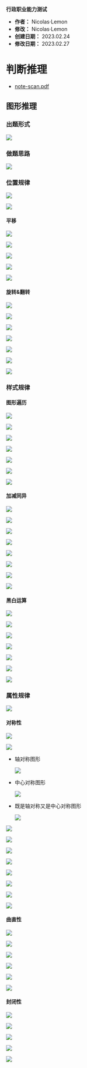 **行政职业能力测试**

- **作者：** Nicolas·Lemon
- **修改：** Nicolas·Lemon
- **创建日期：** 2023.02.24
- **修改日期：** 2023.02.27

# 判断推理

* [note-scan.pdf](./res/note-scan.pdf)

## 图形推理

### 出题形式

![](administrative-test.assets/2023-02-24-10-59-16-image.png)

### 做题思路

![](administrative-test.assets/2023-02-24-11-00-49-image.png)

### 位置规律

![](administrative-test.assets/2023-02-24-16-46-13-image.png)

![](administrative-test.assets/2023-02-24-11-02-35-image.png)

#### 平移

![](administrative-test.assets/2023-02-24-16-47-14-image.png)

![](administrative-test.assets/2023-02-24-15-07-51-image.png)

![](administrative-test.assets/2023-02-24-15-08-24-image.png)

![](administrative-test.assets/2023-02-24-15-09-03-image.png)

![](administrative-test.assets/2023-02-24-15-10-23-image.png)

#### 旋转&翻转

![](administrative-test.assets/2023-02-24-16-48-03-image.png)

![](administrative-test.assets/2023-02-24-15-11-29-image.png)

![](administrative-test.assets/2023-02-24-15-11-45-image.png)

![](administrative-test.assets/2023-02-24-15-12-04-image.png)

![](administrative-test.assets/2023-02-24-15-12-27-image.png)

![](administrative-test.assets/2023-02-24-15-13-01-image.png)

![](administrative-test.assets/2023-02-24-15-13-25-image.png)

### 样式规律

#### 图形遍历

![](administrative-test.assets/2023-02-24-14-58-37-image.png)

![](administrative-test.assets/2023-02-24-14-53-52-image.png)

![](administrative-test.assets/2023-02-24-15-02-02-image.png)

![](administrative-test.assets/2023-02-24-15-02-36-image.png)

![](administrative-test.assets/2023-02-24-14-57-56-image.png)

![](administrative-test.assets/2023-02-24-14-57-04-image.png)

![](administrative-test.assets/2023-02-24-14-55-27-image.png)

#### 加减同异

![](administrative-test.assets/2023-02-24-16-10-19-image.png)

![](administrative-test.assets/2023-02-24-16-34-43-image.png)

![](administrative-test.assets/2023-02-24-16-14-20-image.png)

![](administrative-test.assets/2023-02-24-16-15-39-image.png)

![](administrative-test.assets/2023-02-24-16-21-21-image.png)

![](administrative-test.assets/2023-02-24-16-24-03-image.png)

![](administrative-test.assets/2023-02-24-16-27-51-image.png)

![](administrative-test.assets/2023-02-24-16-30-48-image.png)

#### 黑白运算

![](administrative-test.assets/2023-02-24-16-37-37-image.png)

![](administrative-test.assets/2023-02-24-16-45-00-image.png)

![](administrative-test.assets/2023-02-24-16-39-35-image.png)

![](administrative-test.assets/2023-02-24-16-40-59-image.png)

![](administrative-test.assets/2023-02-24-16-42-08-image.png)

![](administrative-test.assets/2023-02-24-16-43-30-image.png)

![](administrative-test.assets/2023-02-24-16-44-26-image.png)

### 属性规律

![](administrative-test.assets/2023-02-27-14-03-52-image.png) 

#### 对称性

![](administrative-test.assets/2023-02-27-14-18-15-image.png)

![](administrative-test.assets/2023-02-27-14-37-11-image.png)

* 轴对称图形
  
  ![](administrative-test.assets/2023-02-27-14-06-03-image.png)

* 中心对称图形
  
  ![](administrative-test.assets/2023-02-27-14-07-42-image.png)

* 既是轴对称又是中心对称图形
  
  ![](administrative-test.assets/2023-02-27-14-09-10-image.png)

![](administrative-test.assets/2023-02-27-14-10-26-image.png)

![](administrative-test.assets/2023-02-27-14-11-15-image.png)

![](administrative-test.assets/2023-02-27-14-12-39-image.png)

![](administrative-test.assets/2023-02-27-14-14-35-image.png)

![](administrative-test.assets/2023-02-27-14-25-16-image.png)

![](administrative-test.assets/2023-02-27-14-27-13-image.png)

![](administrative-test.assets/2023-02-27-14-29-25-image.png)

![](administrative-test.assets/2023-02-27-14-30-40-image.png)

#### 曲直性

![](administrative-test.assets/2023-02-27-16-17-44-image.png)

![](administrative-test.assets/2023-02-27-16-25-12-image.png)

![](administrative-test.assets/2023-02-27-16-18-25-image.png)

![](administrative-test.assets/2023-02-27-16-18-58-image.png)

![](administrative-test.assets/2023-02-27-16-20-16-image.png)

![](administrative-test.assets/2023-02-27-16-23-02-image.png)

#### 封闭性

![](administrative-test.assets/2023-02-27-16-27-58-image.png)

![](administrative-test.assets/2023-02-27-16-32-13-image.png)

![](administrative-test.assets/2023-02-27-16-29-27-image.png)

![](administrative-test.assets/2023-02-27-16-30-36-image.png)

![](administrative-test.assets/2023-02-27-16-31-19-image.png)
